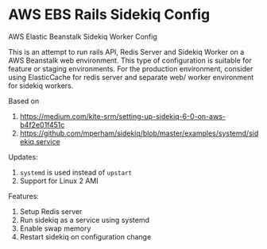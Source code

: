 # AWS EBS Rails Sidekiq Config
AWS Elastic Beanstalk Sidekiq Worker Config

This is an attempt to run rails API, Redis Server and Sidekiq Worker on a AWS Beanstalk web environment. This type of configuration is suitable for feature or staging environments. For the production environment, consider using ElasticCache for redis server and separate web/ worker environment for sidekiq workers.

Based on
1. https://medium.com/kite-srm/setting-up-sidekiq-6-0-on-aws-b4f2e01f451c
2. https://github.com/mperham/sidekiq/blob/master/examples/systemd/sidekiq.service

Updates:
1. `systemd` is used instead of `upstart`
2. Support for Linux 2 AMI

Features:
1. Setup Redis server
2. Run sidekiq as a service using systemd
3. Enable swap memory
4. Restart sidekiq on configuration change
